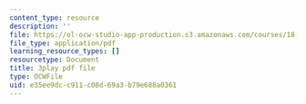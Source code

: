 ```yaml
---
content_type: resource
description: ''
file: https://ol-ocw-studio-app-production.s3.amazonaws.com/courses/18-03sc-differential-equations-fall-2011/e35ee9dcc911c08d69a3b79e688a0361_EWWw0jryj1A.pdf
file_type: application/pdf
learning_resource_types: []
resourcetype: Document
title: 3play pdf file
type: OCWFile
uid: e35ee9dc-c911-c08d-69a3-b79e688a0361
---
```

